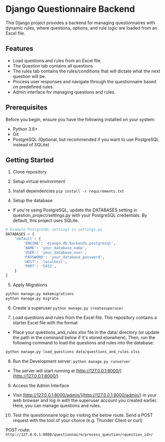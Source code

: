 # Django Questionnaire Backend

This Django project provides a backend for managing questionnaires with dynamic rules, where questions, options, and rule logic are loaded from an Excel file.

## Features

- Load questions and rules from an Excel file.
- The Question tab contains all questions
- The rules tab contains the rules/conditions that will dictate what the next question will be.
- Process user responses and navigate through the questionnaire based on predefined rules.
- Admin interface for managing questions and rules.

## Prerequisites

Before you begin, ensure you have the following installed on your system:

- Python 3.8+
- Git
- PostgreSQL (Optional, but recommended if you want to use PostgreSQL instead of SQLite)

## Getting Started

1. Clone repository

2. Setup virtual environment

3. Install dependencies `pip install -r requirements.txt`

4. Setup the database

  - If you're using PostgreSQL, update the DATABASES setting in question_project/settings.py with your PostgreSQL credentials. By default, this project uses SQLite.

```python
# Example PostgreSQL settings in settings.py
DATABASES = {
    'default': {
        'ENGINE': 'django.db.backends.postgresql',
        'NAME': 'your_database_name',
        'USER': 'your_database_user',
        'PASSWORD': 'your_database_password',
        'HOST': 'localhost',
        'PORT': '5432',
    }
}
```

5. Apply Migrations

```bash
python manage.py makemigrations
python manage.py migrate
```

6. Create a superuser `python manage.py createsuperuser`

7. Load questions and rules from the Excel file. This repository contains a starter Excel file with the format

  - Place your questions_and_rules.xlsx file in the data/ directory (or update the path in the command below if it's stored elsewhere). Then, run the following command to load the questions and rules into the database:

```bash
python manage.py load_questions data/questions_and_rules.xlsx
```

8. Run the Development server: `python manage.py runserver`

  - The server will start running at [http://127.0.0.1:8000/](http://127.0.0.1:8000/)

9. Access the Admin Interface

  - Visit [http://127.0.0.1:8000/admin/](http://127.0.0.1:8000/admin/) in your web browser and log in with the superuser account you created earlier. Here, you can manage questions and rules.

10. Test the questionnaire logic by visiting the below route. Send a POST request with the tool of your choice (e.g. Thunder Client or curl)

POST route: `http://127.0.0.1:8000/questionnaire/process_question/<question_id>/`

